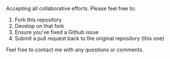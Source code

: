 Accepting all collaborative efforts. Please feel free to:

1. Fork this repository
2. Develop on that fork
3. Ensure you've fixed a Github issue
4. Submit a pull request back to the original repository (this one)

Feel free to contact me with any questions or comments.
